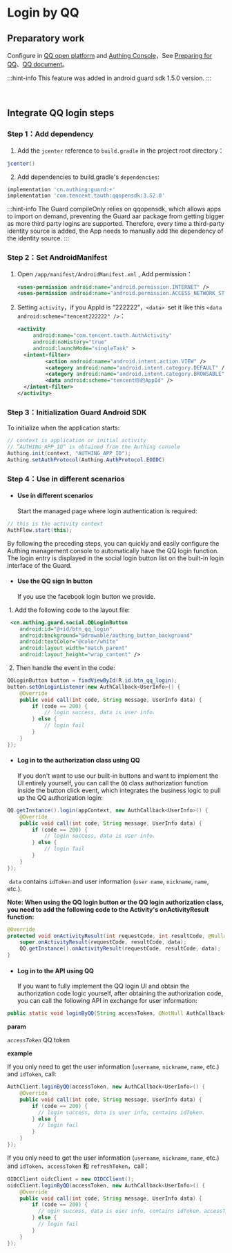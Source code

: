 # Login by QQ

<LastUpdated/>

## Preparatory work

Configure in [QQ open platform](https://connect.qq.com/index.html/) and [Authing Console](https://authing.cn/)，See [Preparing for  QQ](../../../guides/connections/social/qq-mobile/README.md)、[QQ document](https://wiki.connect.qq.com/qq%e7%99%bb%e5%bd%95)。

:::hint-info
This feature was added in android guard sdk 1.5.0 version.
:::

<br>

## Integrate QQ login steps

### Step 1：Add dependency

1. Add the `jcenter` reference to `build.gradle` in the project root directory：

```groovy
jcenter() 
```

2. Add dependencies to build.gradle's `dependencies`:

```groovy
implementation 'cn.authing:guard:+'
implementation 'com.tencent.tauth:qqopensdk:3.52.0'
```

:::hint-info
The Guard compileOnly relies on qqopensdk, which allows apps to import on demand, preventing the Guard aar package from getting bigger as more third party logins are supported. Therefore, every time a third-party identity source is added, the App needs to manually add the dependency of the identity source.
:::

### Step 2：Set AndroidManifest

1. Open `/app/manifest/AndroidManifest.xml` , Add permission：

   ```xml
   <uses-permission android:name="android.permission.INTERNET" />
   <uses-permission android:name="android.permission.ACCESS_NETWORK_STATE" />
   ```

2. Setting `activity`，if you AppId is “222222”，`<data> `set it like this `<data android:scheme="tencent222222" />`：

   ```xml
   <activity
        android:name="com.tencent.tauth.AuthActivity"
        android:noHistory="true"
        android:launchMode="singleTask" >
     <intent-filter>
            <action android:name="android.intent.action.VIEW" />
            <category android:name="android.intent.category.DEFAULT" />
            <category android:name="android.intent.category.BROWSABLE" />
            <data android:scheme="tencent你的AppId" />
     </intent-filter>
   </activity>
   ```

### Step 3：Initialization Guard Android SDK

To initialize when the application starts:

```java
// context is application or initial activity
// ”AUTHING_APP_ID“ is obtained from the Authing console
Authing.init(context, "AUTHING_APP_ID");
Authing.setAuthProtocol(Authing.AuthProtocol.EOIDC)
```

### Step 4：Use in different scenarios

- #### Use in different scenarios
  Start the managed page where login authentication is required:
```java
// this is the activity context
AuthFlow.start(this);
```

By following the preceding steps, you can quickly and easily configure the Authing management console to automatically have the QQ login function. The login entry is displayed in the social login button list on the built-in login interface of the Guard.

- #### Use the QQ sign In button
    If you use the facebook login button we provide.

​		1. Add the following code to the layout file:

```xml
 <cn.authing.guard.social.QQLoginButton
    android:id="@+id/btn_qq_login"
    android:background="@drawable/authing_button_background"
    android:textColor="@color/white"
    android:layout_width="match_parent"
    android:layout_height="wrap_content" />
```

​		2. Then handle the event in the code:

```java
QQLoginButton button = findViewById(R.id.btn_qq_login);
button.setOnLoginListener(new AuthCallback<UserInfo>() {
    @Override
    public void call(int code, String message, UserInfo data) {
      	if (code == 200) {
        	// login success, data is user info.
       	} else {
        	// login fail
      	}
    }
});
```

- #### Log in to the authorization class using QQ
  If you don't want to use our built-in buttons and want to implement the UI entirely yourself, you can call the `QQ` class authorization function inside the button click event, which integrates the business logic to pull up the QQ authorization login:

```java
QQ.getInstance().login(appContext, new AuthCallback<UserInfo>() {
    @Override
    public void call(int code, String message, UserInfo data) {
        if (code == 200) {
        	// login success, data is user info.
       	} else {
        	// login fail
      	}
    }
});
```

​	`data` contains `idToken` and user information (`user name`, `nickname`, `name`, etc.).

**Note: When using the QQ login button or the QQ login authorization class, you need to add the following code to the Activity's onActivityResult function:**

```java
@Override
protected void onActivityResult(int requestCode, int resultCode, @Nullable Intent data) {
    super.onActivityResult(requestCode, resultCode, data);
    QQ.getInstance().onActivityResult(requestCode, resultCode, data);
}
```

- #### Log in to the API using QQ

  If you want to fully implement the QQ login UI and obtain the authorization code logic yourself, after obtaining the authorization code, you can call the following API in exchange for user information:

```java
public static void loginByQQ(String accessToken, @NotNull AuthCallback<UserInfo> callback)
```

**param**

*`accessToken`* QQ token

**example**

If you only need to get the user information (`username`, `nickname`, `name`, etc.) and `idToken`, call:

```java
AuthClient.loginByQQ(accessToken, new AuthCallback<UserInfo>() {
    @Override
    public void call(int code, String message, UserInfo data) {
        if (code == 200) {
          // login success, data is user info, contains idToken.
        } else {
          // login fail
        }
    }
});
```

If you only need to get the user information (`username`, `nickname`, `name`, etc.) and `idToken`、`accessToken` 和 `refreshToken`，call：

```java
OIDCClient oidcClient = new OIDCClient();
oidcClient.loginByQQ(accessToken, new AuthCallback<UserInfo>() {
    @Override
    public void call(int code, String message, UserInfo data) {
        if (code == 200) {
          // ogin success, data is user info, contains idToken、accessToken and refreshToken.
        } else {
          // login fail
        }
    }
});
```

